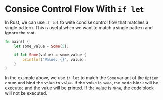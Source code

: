 # Consice Control Flow With ``if let``

In Rust, we can use ``if let`` to write concise control flow that matches a single pattern. This is useful when we want to match a single pattern and ignore the rest.

```rust
fn main() {
    let some_value = Some(5);

    if let Some(value) = some_value {
        println!("Value: {}", value);
    }
}
```

In the example above, we use ``if let`` to match the ``Some`` variant of the ``Option`` enum and bind the value to ``value``. If the value is ``Some``, the code block will be executed and the value will be printed. If the value is ``None``, the code block will not be executed.